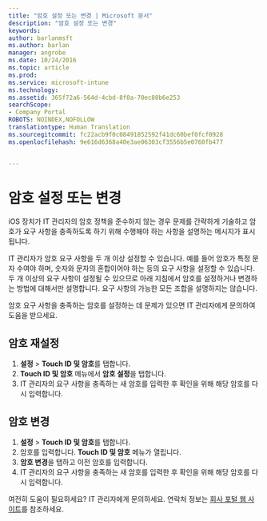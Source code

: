 ```yaml
---
title: "암호 설정 또는 변경 | Microsoft 문서"
description: "암호 설정 또는 변경"
keywords: 
author: barlanmsft
ms.author: barlan
manager: angrobe
ms.date: 10/24/2016
ms.topic: article
ms.prod: 
ms.service: microsoft-intune
ms.technology: 
ms.assetid: 365f72a6-564d-4cbd-8f0a-70ec80b6e253
searchScope:
- Company Portal
ROBOTS: NOINDEX,NOFOLLOW
translationtype: Human Translation
ms.sourcegitcommit: fc22acb9f0c08491852592f41dc60bef0fcf0928
ms.openlocfilehash: 9e616d6368a40e3ae06303cf3556b5e0760fb477


---
```


# <a name="set-or-change-your-passcode"></a>암호 설정 또는 변경

iOS 장치가 IT 관리자의 암호 정책을 준수하지 않는 경우 문제를 간략하게 기술하고 암호가 요구 사항을 충족하도록 하기 위해 수행해야 하는 사항을 설명하는 메시지가 표시됩니다.

IT 관리자가 암호 요구 사항을 두 개 이상 설정할 수 있습니다. 예를 들어 암호가 특정 문자 수여야 하며, 숫자와 문자의 혼합이어야 하는 등의 요구 사항을 설정할 수 있습니다. 두 개 이상의 요구 사항이 설정될 수 있으므로 아래 지침에서 암호를 설정하거나 변경하는 방법에 대해서만 설명합니다. 요구 사항의 가능한 모든 조합을 설명하지는 않습니다.

암호 요구 사항을 충족하는 암호를 설정하는 데 문제가 있으면 IT 관리자에게 문의하여 도움을 받으세요.

## <a name="set-your-passcode"></a>암호 재설정

1. **설정** > **Touch ID 및 암호**를 탭합니다.
2. **Touch ID 및 암호** 메뉴에서 **암호 설정**을 탭합니다.
3. IT 관리자의 요구 사항을 충족하는 새 암호를 입력한 후 확인을 위해 해당 암호를 다시 입력합니다.

## <a name="change-your-passcode"></a>암호 변경

1. **설정** > **Touch ID 및 암호**를 탭합니다.
2. 암호를 입력합니다. **Touch ID 및 암호** 메뉴가 열립니다.
2. **암호 변경**을 탭하고 이전 암호를 입력합니다.
3. IT 관리자의 요구 사항을 충족하는 새 암호를 입력한 후 확인을 위해 해당 암호를 다시 입력합니다.

여전히 도움이 필요하세요? IT 관리자에게 문의하세요. 연락처 정보는 [회사 포털 웹 사이트](http://portal.manage.microsoft.com)를 참조하세요.



<!--HONumber=Dec16_HO3-->


